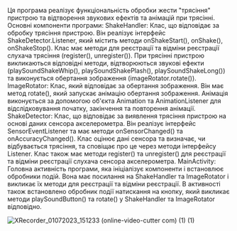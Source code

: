 Ця програма реалізує функціональність обробки жести "трясіння" пристрою та відтворення звукових ефектів та анімацій при трясінні.
Основні компоненти програми:
ShakeHandler: Клас, що відповідає за обробку трясіння пристрою. Він реалізує інтерфейс ShakeDetector.Listener, який містить методи onShakeStart(), onShake(), onShakeStop().
Клас має методи для реєстрації та відміни реєстрації слухача трясіння (register(), unregister()). При трясінні пристрою викликаються відповідні методи, 
відтворюються звукові ефекти (playSoundShakeWhip(), playSoundShakePlash(), playSoundShakeLong()) та виконується обертання зображення (imageRotator.rotate()).
ImageRotator: Клас, який відповідає за обертання зображення. 
Він має метод rotate(), який запускає анімацію обертання зображення.
Анімація виконується за допомогою об'єкта Animation та AnimationListener для відслідковування початку, закінчення та повторення анімації.
ShakeDetector: Клас, що відповідає за виявлення трясіння пристрою на основі даних сенсора акселерометра. 
Він реалізує інтерфейс SensorEventListener та має методи onSensorChanged() та onAccuracyChanged(). 
Клас оцінює дані сенсора та визначає, чи відбувається трясіння, та сповіщає про це через методи інтерфейсу Listener. Клас також має методи register() та unregister() для реєстрації та відміни реєстрації слухача сенсора акселерометра.
MainActivity: Головна активність програми, яка ініціалізує компоненти і встановлює обробники подій. 
Вона має посилання на ShakeHandler та ImageRotator і викликає їх методи для реєстрації та відміни реєстрації. 
В активності також встановлено обробник події натискання на кнопку, який викликає методи playSoundButton() та rotate() у ShakeHandler та ImageRotator відповідно.






![XRecorder_01072023_151233 (online-video-cutter com) (1) (1)](https://github.com/Lanpasto/Sound_Whip/assets/77079137/19188f61-1c27-49dc-ae54-88480eb3b1e3)
